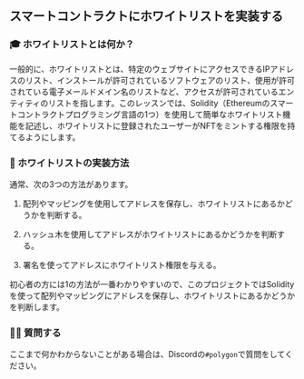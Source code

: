 ## スマートコントラクトにホワイトリストを実装する

### 🎓 ホワイトリストとは何か？

一般的に、ホワイトリストとは、特定のウェブサイトにアクセスできるIPアドレスのリスト、インストールが許可されているソフトウェアのリスト、使用が許可されている電子メールドメイン名のリストなど、アクセスが許可されているエンティティのリストを指します。このレッスンでは、Solidity（Ethereumのスマートコントラクトプログラミング言語の1つ）を使用して簡単なホワイトリスト機能を記述し、ホワイトリストに登録されたユーザーがNFTをミントする権限を持てるようにします。

### 📝 ホワイトリストの実装方法

通常、次の3つの方法があります。

1. 配列やマッピングを使用してアドレスを保存し、ホワイトリストにあるかどうかを判断する。

2. ハッシュ木を使用してアドレスがホワイトリストにあるかどうかを判断する。

3. 署名を使ってアドレスにホワイトリスト権限を与える。

初心者の方には1の方法が一番わかりやすいので、このプロジェクトではSolidityを使って配列やマッピングにアドレスを保存し、ホワイトリストにあるかどうかを判断します。

### 🙋‍♂️ 質問する
ここまで何かわからないことがある場合は、Discordの`#polygon`で質問をしてください。